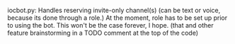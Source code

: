 iocbot.py: 
    Handles reserving invite-only channel(s) (can be text or voice, because its done through a role.)
    At the moment, role has to be set up prior to using the bot. This won't be the case forever, I hope.
    (that and other feature brainstorming in a TODO comment at the top of the code)
